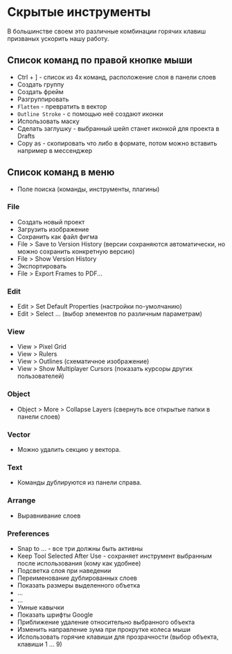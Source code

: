 # Скрытые инструменты
В большинстве своем это различные комбинации горячих клавиш призваных ускорить нашу работу.

## Список команд по правой кнопке мыши
* Ctrl + ] - список из 4х команд, расположение слоя в панели слоев
* Создать группу
* Создать фрейм
* Разгруппировать
* `Flatten` - превратить в вектор
* `Outline Stroke` - с помощью неё создают иконки
* Использовать маску
* Сделать заглушку - выбранный шейп станет иконкой для проекта в Drafts
* Copy as - скопировать что либо в формате, потом можно вставить например в мессенджер

## Список команд в меню
* Поле поиска (команды, инструменты, плагины)

### File
* Создать новый проект
* Загрузить изображение
* Сохранить как файл фигма
* File > Save to Version History (версии сохраняются автоматически, но можно сохранить конкретную версию)
* File > Show Version History
* Экспортировать
* File > Export Frames to PDF...

### Edit
* Edit > Set Default Properties (настройки по-умолчанию)
* Edit > Select ... (выбор элементов по различным параметрам)

### View
* View > Pixel Grid
* View > Rulers
* View > Outlines (схематичное изображение)
* View > Show Multiplayer Cursors (показать курсоры других пользователей)

### Object
* Object > More > Collapse Layers (свернуть все открытые папки в панели слоев)

### Vector
* Можно удалить секцию у вектора.

### Text
* Команды дублируются из панели справа.

### Arrange
* Выравнивание слоев

### Preferences
* Snap to ... - все три должны быть активны
* Keep Tool Selected After Use - сохраняет инструмент выбранным после использования (кому как удобнее)
* Подсветка слоя при наведении
* Переименование дублированных слоев
* Показать размеры выделенного объетка
* ...
* ...
* Умные кавычки
* Показать шрифты Google
* Приближение удаление относительно выбранного объекта
* Изменить направление зума при прокрутке колеса мыши
* Использовать горячие клавиши для прозрачности (выбор объекта, клавиши 1 ... 9)